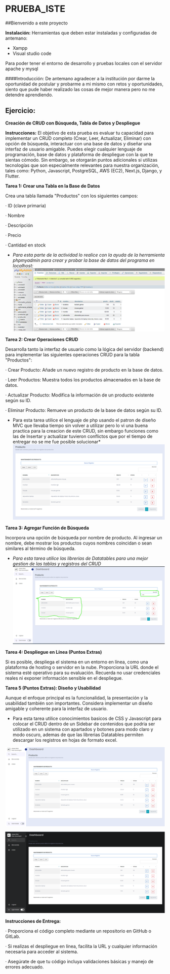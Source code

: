 # PRUEBA_ISTE
##Bienvenido a este proyecto

**Instalación:**
Herramientas que deben estar instaladas y configuradas de antemano:
- Xampp
- Visual studio code

Para poder tener el entorno de desarrollo y pruebas locales con el servidor apache y mysql

####Introducción:
De antemano agradecer a la institución por darme la oportunidad de postular y probarme a mi mismo con retos y oportunidades, siento que pude haber realizado las cosas de mejor manera pero no me detendre aprendiendo.

## Ejercicio:
**Creación de CRUD con Búsqueda, Tabla de Datos y Despliegue**

**Instrucciones:** El objetivo de esta prueba es evaluar tu capacidad para implementar un CRUD completo (Crear, Leer, Actualizar, Eliminar) con opción de búsqueda, interactuar con una base de datos y diseñar una interfaz de usuario amigable. Puedes elegir cualquier lenguaje de programación, base de datos y plataforma de despliegue con la que te sientas cómodo. Sin embargo, se otorgarán puntos adicionales si utilizas tecnologías que son especialmente relevantes para nuestra organización, tales como: Python, Javascript, PostgreSQL, AWS (EC2), Next.js, Django, y Flutter.

 

**Tarea 1: Crear una Tabla en la Base de Datos**

Crea una tabla llamada "Productos" con los siguientes campos:

·         ID (clave primaria)

·         Nombre

·         Descripción

·         Precio

·         Cantidad en stock

- *Para esta parte de la actividad lo realice con la ayuda de la herramienta phpmyadmin para crear y probar la base de datos del programa en localhost:*
![Tarea1.png](docs/Tarea1.png)


**Tarea 2: Crear Operaciones CRUD**

Desarrolla tanto la interfaz de usuario como la lógica del servidor (backend) para implementar las siguientes operaciones CRUD para la tabla "Productos":

·         Crear Producto: Añade un nuevo registro de producto en la base de datos.

·         Leer Productos: Muestra todos los productos almacenados en la base de datos.

·         Actualizar Producto: Modifica la información de un producto existente según su ID.

·         Eliminar Producto: Remueve un producto de la base de datos según su ID.

 
* Para esta tarea utilice el lenguaje de php usando el patron de diseño MVC que llevaba tiempo sin volver a utilizar pero lo vi una buena practica para la creacion de este CRUD, sin embargo funciones como las de Insertar y actualizar tuvieron conflictos que por el tiempo de entregar no se me fue posible solucionar*
![Tarea2.png](docs/Tarea2.png)

**Tarea 3: Agregar Función de Búsqueda**

Incorpora una opción de búsqueda por nombre de producto. Al ingresar un nombre, debe mostrar los productos cuyos nombres coincidan o sean similares al término de búsqueda.

- *Para esta tarea utilice las librerias de Datatables para una mejor gestion de las tablas y registros del CRUD*
![Tarea3.png](docs/Tarea3.png)
 

**Tarea 4: Despliegue en Línea (Puntos Extras)**

Si es posible, despliega el sistema en un entorno en línea, como una plataforma de hosting o servidor en la nube. Proporciona la URL donde el sistema esté operativo para su evaluación. Recuerda no usar credenciales reales ni exponer información sensible en el despliegue.

 

**Tarea 5 (Puntos Extras): Diseño y Usabilidad**

Aunque el enfoque principal es la funcionalidad, la presentación y la usabilidad también son importantes. Considera implementar un diseño amigable y coherente para la interfaz de usuario.

* Para esta tarea utilice conocimientos basicos de CSS y Javascript para colocar el CRUD dentro de un Sidebar de contenidos que podria ser utilizado en un sistema con apartados y botones para modo claro y modo oscuro, ademas de que las librerias Datatables permiten descargar los registros en hojas de formato excel.

![Tarea5.1](docs/Tarea5.1.png)

![Tarea5.2](docs/Tarea5.2.png)
 
 

**Instrucciones de Entrega:**

·         Proporciona el código completo mediante un repositorio en GitHub o GitLab.

·         Si realizas el despliegue en línea, facilita la URL y cualquier información necesaria para acceder al sistema.

·         Asegúrate de que tu código incluya validaciones básicas y manejo de errores adecuado.

